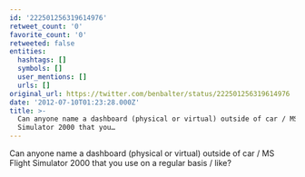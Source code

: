 ```yaml
---
id: '222501256319614976'
retweet_count: '0'
favorite_count: '0'
retweeted: false
entities:
  hashtags: []
  symbols: []
  user_mentions: []
  urls: []
original_url: https://twitter.com/benbalter/status/222501256319614976
date: '2012-07-10T01:23:28.000Z'
title: >-
  Can anyone name a dashboard (physical or virtual) outside of car / MS Flight
  Simulator 2000 that you…
---
```


Can anyone name a dashboard (physical or virtual) outside of car / MS Flight Simulator 2000 that you use on a regular basis / like?